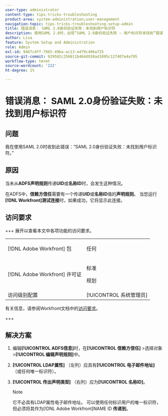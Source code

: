 ```yaml
---
user-type: administrator
content-type: tips-tricks-troubleshooting
product-area: system-administration;user-management
navigation-topic: tips-tricks-troubleshooting-setup-admin
title: 错误消息： SAML 2.0身份验证失败：未找到用户标识符
description: 使用SAML 2.0时，出现“SAML 2.0身份验证失败 — 用户标识符未找到”错误，表示未从ADFS声明规则传递UID或名称ID。
author: Lisa
feature: System Setup and Administration
role: Admin
exl-id: 9467cdff-7965-49ba-ac13-ed79c496a725
source-git-commit: 929502c256011b464d938ad1095c127407e4a795
workflow-type: tm+mt
source-wordcount: '222'
ht-degree: 1%

---
```


# 错误消息： SAML 2.0身份验证失败：未找到用户标识符

## 问题

我在使用SAML 2.0时收到此错误：“SAML 2.0身份验证失败：未找到用户标识符。”

## 原因

当未从&#x200B;**ADFS声明规则**&#x200B;传递&#x200B;**UID**&#x200B;或&#x200B;**名称ID**&#x200B;时，会发生这种情况。

在ADFS中，**信赖方信任**&#x200B;需要有一个传递&#x200B;**UID**&#x200B;或&#x200B;**名称ID**&#x200B;值的&#x200B;**声明规则**。 当您运行&#x200B;**[!DNL Workfront]测试连接**&#x200B;时，如果成功，它将显示此连接。

## 访问要求

+++ 展开以查看本文中各项功能的访问要求。

<table style="table-layout:auto"> 
 <col> 
 <col> 
 <tbody> 
  <tr> 
   <td>[!DNL Adobe Workfront] 包</td> 
   <td><p>任何</p></td> 
  </tr> 
  <tr> 
   <td>[!DNL Adobe Workfront] 许可证</td> 
   <td><p>标准</p>
       <p>规划</p></td>
  </tr> 
  <tr> 
   <td>访问级别配置</td> 
   <td>[!UICONTROL 系统管理员]</td> 
  </tr> 
 </tbody> 
</table>

有关信息，请参阅Workfront文档中的[访问要求](/help/quicksilver/administration-and-setup/add-users/access-levels-and-object-permissions/access-level-requirements-in-documentation.md)。

+++

## 解决方案

1. 编辑&#x200B;**[!UICONTROL ADFS信息]**&#x200B;时，在&#x200B;**[!UICONTROL 信赖方信任]** >选择对象>**[!UICONTROL 编辑声明规则]**&#x200B;中。

1. **[!UICONTROL LDAP属性]** （左列）应具有&#x200B;**[!UICONTROL 电子邮件地址]** （或任何唯一标识符）。

1. **[!UICONTROL 传出声明类型]** （右列）应为&#x200B;**[!UICONTROL 名称ID]**。

   >[!NOTE]
   >
   >它不必具有LDAP属性电子邮件地址。 可以使用任何标识用户的唯一标识符，但必须将其作为[!DNL Adobe Workfront]NAME ID **传递到**。
